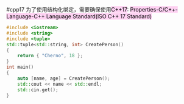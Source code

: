 #cpp17
为了使用结构化绑定，需要确保使用<mark style="background: #FFB8EBA6;">C++17</mark>:
<mark style="background: #FFB8EBA6;">Properties-C/C++-Language-C++ Language Standard(ISO C++ 17 Standard)</mark>
```c++
#include <iostream>
#include <string>
#include <tuple>
std::tuple<std::string, int> CreatePerson()
{
	return { "Cherno", 18 };
}
int main()
{
	auto [name, age] = CreatePerson();
	std::cout << name << std::endl;
	std::cin.get();
}
```